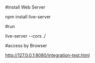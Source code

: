 #install Web Server

npm install live-server

#run

live-server --cors ./

#access by Browser

http://127.0.0.1:8080/integration-test.html


